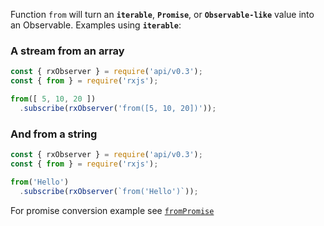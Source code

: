 <!--
name:		
title:		from
pageTitle:	RxJS from function example with a marble diagram
desc:		See this example of "from" turning iterable string and an array into an Observable
docsUrl:	https://rxjs.dev/api/index/function/from
-->

Function `from` will turn an **`iterable`**, **`Promise`**, or **`Observable-like`** value into an Observable. Examples using **`iterable`**:

### A stream from an array

```js
const { rxObserver } = require('api/v0.3');
const { from } = require('rxjs');

from([ 5, 10, 20 ])
  .subscribe(rxObserver('from([5, 10, 20])'));

```

### And from a string

```js
const { rxObserver } = require('api/v0.3');
const { from } = require('rxjs');

from('Hello')
  .subscribe(rxObserver(`from('Hello')`));

```

For promise conversion example see [`fromPromise`](/rxjs/fromPromise) 